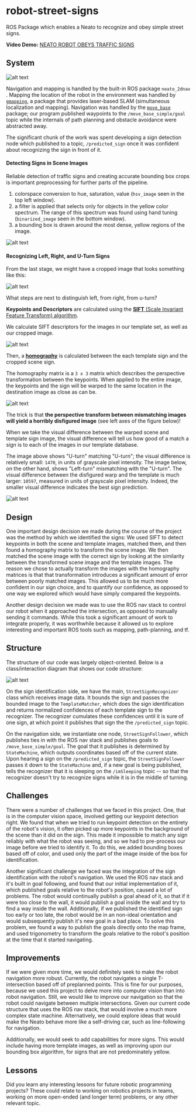 # robot-street-signs
ROS Package which enables a Neato to recognize and obey simple street signs.

**Video Demo:** [NEATO ROBOT OBEYS TRAFFIC SIGNS](https://youtu.be/poReVhj1lSA)

## System
![alt text][system-overview]

[system-overview]: images/vision-nav-system-overview.png "Three stages of the vision and navigation system: 1) waypoint navigation 2) sign recognition, and 3) sign obeyance via changing the next waypoint"

Navigation and mapping is handled by the built-in ROS package ```neato_2dnav``` .  Mapping the location of the robot in the environment was handled by [```gmapping```](http://wiki.ros.org/gmapping), a package that provides laser-based SLAM (simultaneous localization and mapping).  Navigation was handled by the [```move_base```](http://wiki.ros.org/move_base) package;   our program published waypoints to the ```/move_base_simple/goal``` topic while the internals of path planning and obstacle avoidance were abstracted away.

The significant chunk of the work was spent developing a sign detection node which published to a topic, ```/predicted_sign``` once it was confident about recognizing the sign in front of it.

#### Detecting Signs in Scene Images
Reliable detection of traffic signs and creating accurate bounding box crops is important preprocessing for further parts of the pipeline. 

1. colorspace conversion to hue, saturation, value (```hsv_image``` seen in the top left window). 
2. a filter is applied that selects only for objects in the yellow color spectrum. The range of this spectrum was found using hand tuning (```binarized_image``` seen in the bottom window).
3. a bounding box is drawn around the most dense, yellow regions of the image.

![alt text][bbox-color]

[bbox-color]: images/yellow-sign-detector.gif "Bounding box generated around the yellow parts of the image.  The video is converted to HSV colorspace, an inRange operation is performed to filter out any non yellow objects, and finally a bounding box is generated."

#### Recognizing Left, Right, and U-Turn Signs

From the last stage, we might have a cropped image that looks something like this:

![alt text][bbox-crop]

[bbox-crop]: images/uturn_red_bbox.jpg "Now you have a bounding box crop..."

What steps are next to distinguish left, from right, from u-turn?

**Keypoints and Descriptors** are calculated using the [**SIFT** (Scale Invariant Feature Transform) algorithm](https://www.cs.ubc.ca/~lowe/papers/ijcv04.pdf).

We calculate SIFT descriptors for the images in our template set, as well as our cropped image.

![alt text][sign-keypoints]

[sign-keypoints]: images/sign_keypoints.png "SIFT keypoint descriptors for the template images and cropped scene image"

Then, a [**homography**](http://docs.opencv.org/3.0-beta/doc/py_tutorials/py_feature2d/py_feature_homography/py_feature_homography.html) is calculated between the each template sign and the cropped scene sign.

The homography matrix is a ```3 x 3``` matrix which describes the perspective transformation between the keypoints. When applied to the entire image, the keypoints and the sign will be warped to the same location in the destination image as close as can be.

![alt text][matching-warp]

[matching-warp]: images/uturn2uturn_visual_diff.png "An example of a succesful warp transformation, where the scene and template signs match. The figures from left to right: Warp, Destination, Normalized Visual Difference"


The trick is that **the perspective transform between mismatching images will yield a horribly disfigured image** (see left axes of the figure below)!  

When we take the visual difference between the warped scene and template sign image, the visual difference will tell us how good of a match a sign is to each of the images in our template database. 

The image above shows "U-turn" matching "U-turn"; the visual difference is relatively small: ```1470```, in units of grayscale pixel intensity.  The image below, on the other hand, shows "Left-turn" mismatching with the "U-turn".  The visual difference between the disfigured warp and the template is much larger: ```10597```, measured in units of grayscale pixel intensity.  Indeed, the smaller visual difference indicates the best sign prediction.

![alt text][mismatching-warp]

[mismatching-warp]: images/left2uturn_visual_diff.png "An example of a poor warp transformation, where the scene and template signs do not match. The figures from left to right: Warp, Destination, Normalized Visual Difference"

## Design
One important design decision we made during the course of the project was the method by which we identified the signs: We used SIFT to detect keypoints in both the scene and template images, matched them, and then found a homography matrix to transform the scene image. We then matched the scene image with the correct sign by looking at the similarity between the transformed scene image and the template images. The reason we chose to actually transform the images with the homography matrices is that that transformation introduces a significant amount of error between poorly matched images. This allowed us to be much more confident in our sign choice, and to quantify our confidence, as opposed to one way we explored which would have simply compared the keypoints.

Another design decision we made was to use the ROS nav stack to control our robot when it approached the intersection, as opposed to manually sending it commands. While this took a significant amount of work to integrate properly, it was worthwhile because it allowed us to explore interesting and important ROS tools such as mapping, path-planning, and tf.

## Structure
The structure of our code was largely object-oriented. Below is a class/interaction diagram that shows our code structure:

![alt text][code_structure]

[code_structure]: images/code_structure.png "This diagram shows an overview of the code our code structure. Each box is a separate class. The solid arrows represent a sub-class instantiation, and the dotted arrows represent communcation over ROS topics. The arrows to and from the top communicate with the Neato"

On the sign identification side, we have the main, ```StreetSignRecognizer``` class which receives image data. It bounds the sign and passes the bounded image to the ```TemplateMatcher```, which does the sign identification and returns normalized confidences of each template sign to the recognizer. The recognizer cumulates these confidences until it is sure of one sign, at which point it publishes that sign the the ```/predicted_sign``` topic.

On the navigation side, we instantiate one node, ```StreetSignFollower```, which publishes ties in with the ROS nav stack and publishes goals to ```/move_base_simple/goal```. The goal that it publishes is determined by ```StateMachine```, which outputs coordinates based off of the current state. Upon hearing a sign on the ```/predicted_sign``` topic, the ```StreetSignFollower``` passes it down to the ```StateMachine``` and, if a new goal is being published, tells the recognizer that it is sleeping on the ```/imSleeping``` topic -- so that the recognizer doesn't try to recognize signs while it is in the middle of turning.



## Challenges
There were a number of challenges that we faced in this project. One, that is in the computer vision space, involved getting our keypoint detection right. We found that when we tried to run keypoint detection on the entirety of the robot's vision, it often picked up more keypoints in the background of the scene than it did on the sign. This made it impossible to match any sign reliably with what the robot was seeing, and so we had to pre-process our image before we tried to identify it. To do this, we added bounding boxes based off of color, and used only the part of the image inside of the box for identification.

Another significant challenge we faced was the integration of the sign identification with the robot's navigation. We used the ROS nav stack and it's built in goal following, and found that our initial implementation of it, which published goals relative to the robot's position, caused a lot of problems. The robot would continually publish a goal ahead of it, so that if it were too close to the wall, it would publish a goal inside the wall and try to find a way inside the wall. Additionally, if we published the identified sign too early or too late, the robot would be in an non-ideal orientation and would subsequently publish it's new goal in a bad place. To solve this problem, we found a way to publish the goals directly onto the map frame, and used trigonometry to transform the goals relative to the robot's position at the time that it started navigating. 

## Improvements
If we were given more time, we would definitely seek to make the robot navigation more robust. Currently, the robot navigates a single T-intersection based off of preplanned points. This is fine for our purposes, because we used this project to delve more into computer vision than into robot navigation. Still, we would like to improve our navigation so that the robot could navigate between multiple intersections. Given our current code structure that uses the ROS nav stack, that would involve a much more complex state machine. Alternatively, we could explore ideas that would make the Neato behave more like a self-driving car, such as line-following for navigation.

Additionally, we would seek to add capabilities for more signs. This would include having more template images, as well as improving upon our bounding box algorithm, for signs that are not predominately yellow.

## Lessons
Did you learn any interesting lessons for future robotic programming projects? These could relate to working on robotics projects in teams, working on more open-ended (and longer term) problems, or any other relevant topic.
